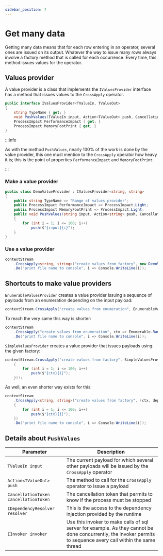 ```yaml
---
sidebar_position: 7
---
```


# Get many data

Getting many data means that for each row entering in an operator, several ones are issued on its output.
Whatever the way to issue many rows always involve a factory method that is called for each occurrence. Every time, this method issues values for the operator.

## Values provider

A value provider is a class that implements the `IValuesProvider` interface  has a method that issues values to the `CrossApply` operator.

```cs title="IValuesProvider.cs"
public interface IValuesProvider<TValueIn, TValueOut>
{
    string TypeName { get; }
    void PushValues(TValueIn input, Action<TValueOut> push, CancellationToken cancellationToken, IDependencyResolver resolver, IInvoker invoker);
    ProcessImpact PerformanceImpact { get; }
    ProcessImpact MemoryFootPrint { get; }
}
```

:::info

As with the method `PushValues`, nearly 100% of the work is done by the value provider, this one must mention to the `CrossApply` operator how heavy it is; this is the point of properties `PerformanceImpact` and `MemoryFootPrint`.

:::

### Make a value provider

```cs
public class DemoValueProvider : IValuesProvider<string, string>
{
    public string TypeName => "Range of values provider";
    public ProcessImpact PerformanceImpact => ProcessImpact.Light;
    public ProcessImpact MemoryFootPrint => ProcessImpact.Light;
    public void PushValues(string input, Action<string> push, CancellationToken cancellationToken, IDependencyResolver resolver, IInvoker invoker)
    {
        for (int i = 1; i <= 100; i++)
            push($"{input}{i}");
    }
}
```

### Use a value provider

```cs
contextStream
    .CrossApply<string, string>("create values from factory", new DemoValueProvider())
    .Do("print file name to console", i => Console.WriteLine(i));
```

## Shortcuts to make value providers

`EnumerableValuesProvider` creates a value provider issuing a sequence of payloads from an enumeration depending on the input payload:

```cs
contextStream.CrossApply("create values from enumeration", EnumerableValuesProvider.Create<string, string>(ctx => Enumerable.Range(1, 100).Select(i => $"{ctx}{i}")));
```

To reach the very same this way is shorter:

```cs
contextStream
    .CrossApply("create values from enumeration", ctx => Enumerable.Range(1, 100).Select(i => $"{ctx}{i}"))
    .Do("print file name to console", i => Console.WriteLine(i));
```

`SimpleValuesProvider` creates a value provider that issues payloads using the given factory:

```cs
contextStream.CrossApply("create values from factory", SimpleValuesProvider.Create<string, string>((ctx, dependencyResolver, cancellationToken, push) =>
    {
        for (int i = 1; i <= 100; i++)
            push($"{ctx}{i}");
    }));
```

As well, an even shorter way exists for this:

```cs
contextStream
    .CrossApply<string, string>("create values from factory", (ctx, dependencyResolver, cancellationToken, push) =>
    {
        for (int i = 1; i <= 100; i++)
            push($"{ctx}{i}");
    })
    .Do("print file name to console", i => Console.WriteLine(i));
```

## Details about `PushValues`

| Parameter | Description |
| - | - |
| `TValueIn input` | The current payload for which several other payloads will be issued by the `CrossApply` operator |
| `Action<TValueOut> push` | The method to call for the `CrossApply` operator to issue a payload |
| `CancellationToken cancellationToken` | The cancellation token that permits to know if the process must be stopped |
| `IDependencyResolver resolver` | This is the access to the dependency injection provided by the runtime |
| `IInvoker invoker` | Use this invoker to make calls of sql server for example. As they cannot be done concurrently, the invoker permits to sequence avery call within the same thread |

